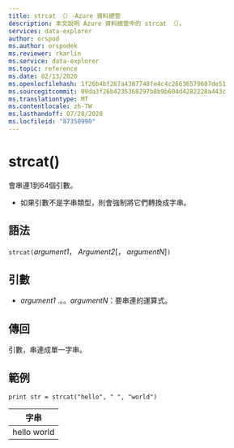 ```yaml
---
title: strcat （）-Azure 資料總管
description: 本文說明 Azure 資料總管中的 strcat （）。
services: data-explorer
author: orspod
ms.author: orspodek
ms.reviewer: rkarlin
ms.service: data-explorer
ms.topic: reference
ms.date: 02/13/2020
ms.openlocfilehash: 1f26b4bf267a4387748fe4c4c26636579607de51
ms.sourcegitcommit: 09da3f26b4235368297b8b9b604d4282228a443c
ms.translationtype: MT
ms.contentlocale: zh-TW
ms.lasthandoff: 07/28/2020
ms.locfileid: "87350990"
---
```

# <a name="strcat"></a>strcat()

會串連1到64個引數。

* 如果引數不是字串類型，則會強制將它們轉換成字串。

## <a name="syntax"></a>語法

`strcat(`*argument1*， *Argument2*[， *argumentN*]`)`

## <a name="arguments"></a>引數

* *argument1* .。。*argumentN*：要串連的運算式。

## <a name="returns"></a>傳回

引數，串連成單一字串。

## <a name="examples"></a>範例
  
   ```kusto
print str = strcat("hello", " ", "world")
```

|字串|
|---|
|hello world|
